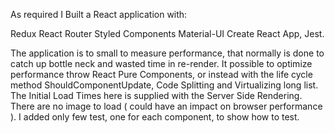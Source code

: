 As required I Built a React application with:

Redux
React Router
Styled Components
Material-UI
Create React App, Jest.

The application is to small to measure performance, that normally is done to catch up bottle neck and wasted time in re-render.
It possible to optimize performance throw React Pure Components, or instead with the life cycle method ShouldComponentUpdate,  Code Splitting and Virtualizing long list.
The Initial Load Times here is supplied with the Server Side Rendering.
There are no image to load ( could have an impact on browser performance ).
I added only few test, one for each component, to show how to test.